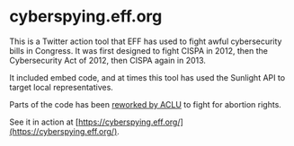 cyberspying.eff.org
===================

This is a Twitter action tool that EFF has used to fight awful cybersecurity bills in Congress. It was first designed to fight CISPA in 2012, then the Cybersecurity Act of 2012, then CISPA again in 2013.

It included embed code, and at times this tool has used the Sunlight API to target local representatives.

Parts of the code has been [reworked by ACLU](http://jezebel.com/5926786/tweet-generator-hilariously-spams-abortion+restricting-lawmakers-with-serious-vagina-questions) to fight for abortion rights.

See it in action at [https://cyberspying.eff.org/](https://cyberspying.eff.org/).
